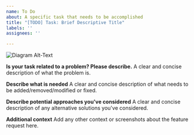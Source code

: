 ```yaml
---
name: To Do
about: A specific task that needs to be accomplished
title: "[TODO] Task: Brief Descriptive Title"
labels: ''
assignees: ''

---
```


<!--- Please ensure your request retains "[TODO] Task:" in it's title.  --->

<!--- All developers must include a diagram illustrating where they believe a problem occurs.--->
![Diagram Alt-Text](image.png)

**Is your task related to a problem? Please describe.**
A clear and concise description of what the problem is.

**Describe what is needed**
A clear and concise description of what needs to be added/removed/modified or fixed.

**Describe potential approaches you've considered**
A clear and concise description of any alternative solutions you've considered.

**Additional context**
Add any other context or screenshots about the feature request here.

